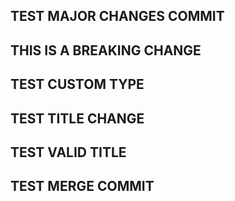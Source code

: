 ## TEST MAJOR CHANGES COMMIT

## THIS IS A BREAKING CHANGE

## TEST CUSTOM TYPE

## TEST TITLE CHANGE

## TEST VALID TITLE

## TEST MERGE COMMIT